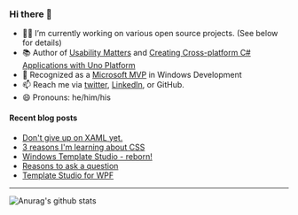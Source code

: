 ### Hi there 👋

- 👨‍💻 I’m currently working on various open source projects. (See below for details)
- 📚 Author of [Usability Matters](https://www.manning.com/books/usability-matters?a_aid=mrlacey) and [Creating Cross-platform C# Applications with Uno Platform](https://www.packtpub.com/product/creating-cross-platform-c-applications-with-uno-platform/9781801078498)
- 🏅 Recognized as a [Microsoft MVP](https://mvp.microsoft.com/en-us/PublicProfile/5001397?fullName=Matt%20Lacey) in Windows Development
- 📫 Reach me via [twitter](https://twitter.com/mrlacey), [LinkedIn](https://www.linkedin.com/in/mrlacey), or GitHub.
- 😄 Pronouns: he/him/his

<!--
**mrlacey/mrlacey** is a ✨ _special_ ✨ repository because its `README.md` (this file) appears on your GitHub profile.

Here are some ideas to get you started:

- 🔭 I’m currently working on ...
- 🌱 I’m currently learning ...
- 👯 I’m looking to collaborate on ...
- 🤔 I’m looking for help with ...
- 💬 Ask me about ...
- 📫 How to reach me: ...
- 😄 Pronouns: ...
- ⚡ Fun fact: ...
-->

#### Recent blog posts
<!-- BLOG-POST-LIST:START -->
- [Don&#39;t give up on XAML yet.](https://www.mrlacey.com/2022/02/dont-give-up-on-xaml-yet-its-still.html)
- [3 reasons I&#39;m learning about CSS](https://www.mrlacey.com/2022/01/2-reasons-im-learning-about-css.html)
- [Windows Template Studio - reborn!](https://www.mrlacey.com/2022/01/windows-template-studio-reborn.html)
- [Reasons to ask a question](https://www.mrlacey.com/2022/01/reasons-to-ask-question.html)
- [Template Studio for WPF](https://www.mrlacey.com/2022/01/template-studio-for-wpf.html)
<!-- BLOG-POST-LIST:END -->

---

![Anurag's github stats](https://github-readme-stats.vercel.app/api?username=mrlacey&count_private=true&show_icons=true)
